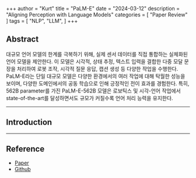 +++
author = "Kurt"
title = "PaLM-E"
date = "2024-03-12"
description = "Aligning Perception with Language Models"
categories = [
    "Paper Review"
]
tags = [
    "NLP",
    "LLM",
]
+++

## Abstract

대규모 언어 모델의 한계를 극복하기 위해, 실제 센서 데이터를 직접 통합하는 실체화된 언어 모델을 제안한다. 이 모델은 시각적, 상태 추정, 텍스트 입력을 결합한 다중 모달 문장을 처리하여 로봇 조작, 시각적 질문 응답, 캡션 생성 등 다양한 작업을 수행한다. PaLM-E라는 단일 대규모 모델은 다양한 환경에서의 여러 작업에 대해 탁월한 성능을 보이며, 다양한 도메인에서의 공동 학습으로 인해 긍정적인 전이 효과를 경험한다. 특히, 562B parameter를 가진 PaLM-E-562B 모델은 로보틱스 및 시각-언어 작업에서 state-of-the-art를 달성하면서도 규모가 커질수록 언어 처리 능력을 유지한다.

---

## Introduction


---

## Reference

* [Paper](https://arxiv.org/pdf/2303.03378.pdf)
* [Github](https://github.com/kyegomez/PALM-E)